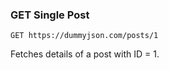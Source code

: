 ### GET Single Post
```
GET https://dummyjson.com/posts/1
```

Fetches details of a post with ID = 1.
